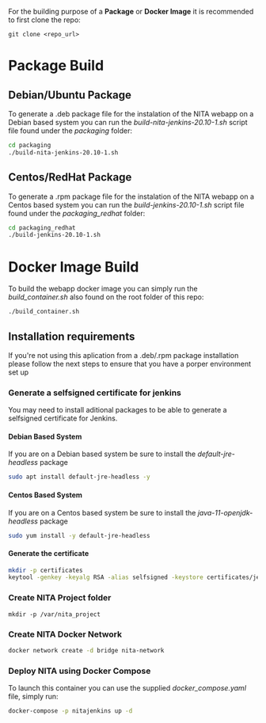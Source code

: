 For the building purpose of a **Package** or **Docker Image** it is recommended to first clone the repo:
```
git clone <repo_url>
```

# Package Build

## Debian/Ubuntu Package

To generate a .deb package file for the instalation of the NITA webapp on a Debian based system you can run the *build-nita-jenkins-20.10-1.sh* script file found under the *packaging* folder:
```bash
cd packaging
./build-nita-jenkins-20.10-1.sh
```

## Centos/RedHat Package
To generate a .rpm package file for the instalation of the NITA webapp on a Centos based system you can run the *build-jenkins-20.10-1.sh* script file found under the *packaging_redhat* folder:
```bash
cd packaging_redhat
./build-jenkins-20.10-1.sh
```

# Docker Image Build
To build the webapp docker image you can simply run the *build_container.sh* also found on the root folder of this repo:
```bash
./build_container.sh
```
## Installation requirements
If you're not using this aplication from a .deb/.rpm package installation please follow the next steps to ensure that you have a porper environment set up

### Generate a selfsigned certificate for jenkins
You may need to install aditional packages to be able to generate a selfsigned certificate for Jenkins.

#### Debian Based System
If you are on a Debian based system be sure to install the *default-jre-headless* package
```bash
sudo apt install default-jre-headless -y
```

#### Centos Based System
If you are on a Centos based system be sure to install the *java-11-openjdk-headless* package
```bash
sudo yum install -y default-jre-headless
```

#### Generate the certificate
```bash
mkdir -p certificates
keytool -genkey -keyalg RSA -alias selfsigned -keystore certificates/jenkins_keystore.jks -keypass nita123 -storepass nita123 -keysize 4096 -dname "cn=, ou=, o=, l=, st=, c="
```

### Create NITA Project folder
```
mkdir -p /var/nita_project
```

### Create NITA Docker Network
```bash
docker network create -d bridge nita-network
```

### Deploy NITA using Docker Compose
To launch this container you can use the supplied *docker_compose.yaml* file, simply run:
```bash
docker-compose -p nitajenkins up -d
```
